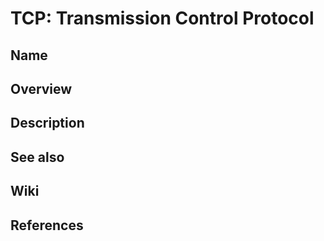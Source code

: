 # TCP: Transmission Control Protocol

## Name

## Overview

## Description

## See also

## Wiki

## References
